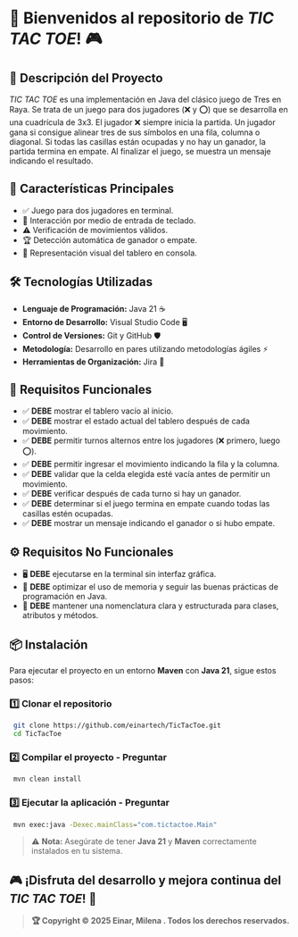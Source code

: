 # 🎉 Bienvenidos al repositorio de _TIC TAC TOE_! 🎮



## 📝 Descripción del Proyecto

_TIC TAC TOE_ es una implementación en Java del clásico juego de Tres en Raya. Se trata de un juego para dos jugadores (❌ y ⭕) que se desarrolla en una cuadrícula de 3x3. El jugador ❌ siempre inicia la partida. Un jugador gana si consigue alinear tres de sus símbolos en una fila, columna o diagonal. Si todas las casillas están ocupadas y no hay un ganador, la partida termina en empate. Al finalizar el juego, se muestra un mensaje indicando el resultado.

## 🚀 Características Principales
- ✅ Juego para dos jugadores en terminal.
- 🎯 Interacción por medio de entrada de teclado.
- ⚠️ Verificación de movimientos válidos.
- 🏆 Detección automática de ganador o empate.
- 🎨 Representación visual del tablero en consola.

## 🛠 Tecnologías Utilizadas
- **Lenguaje de Programación:** Java 21 ☕
- **Entorno de Desarrollo:** Visual Studio Code 🖥️
- **Control de Versiones:** Git y GitHub 🛡️
- **Metodología:** Desarrollo en pares utilizando metodologías ágiles ⚡
- **Herramientas de Organización:** Jira 📌

## 🎯 Requisitos Funcionales
- ✅ **DEBE** mostrar el tablero vacío al inicio.
- ✅ **DEBE** mostrar el estado actual del tablero después de cada movimiento.
- ✅ **DEBE** permitir turnos alternos entre los jugadores (❌ primero, luego ⭕).
- ✅ **DEBE** permitir ingresar el movimiento indicando la fila y la columna.
- ✅ **DEBE** validar que la celda elegida esté vacía antes de permitir un movimiento.
- ✅ **DEBE** verificar después de cada turno si hay un ganador.
- ✅ **DEBE** determinar si el juego termina en empate cuando todas las casillas estén ocupadas.
- ✅ **DEBE** mostrar un mensaje indicando el ganador o si hubo empate.

## ⚙️ Requisitos No Funcionales
- 🖥️ **DEBE** ejecutarse en la terminal sin interfaz gráfica.
- 🚀 **DEBE** optimizar el uso de memoria y seguir las buenas prácticas de programación en Java.
- 📌 **DEBE** mantener una nomenclatura clara y estructurada para clases, atributos y métodos.

## 📦 Instalación
Para ejecutar el proyecto en un entorno **Maven** con **Java 21**, sigue estos pasos:

### 1️⃣ Clonar el repositorio
```sh
 git clone https://github.com/einartech/TicTacToe.git
 cd TicTacToe
```

### 2️⃣ Compilar el proyecto - Preguntar
```sh
 mvn clean install
```

### 3️⃣ Ejecutar la aplicación - Preguntar
```sh
 mvn exec:java -Dexec.mainClass="com.tictactoe.Main"
```

> ⚠️ **Nota:** Asegúrate de tener **Java 21** y **Maven** correctamente instalados en tu sistema.

## 🎮 ¡Disfruta del desarrollo y mejora continua del _TIC TAC TOE_! 🚀


> **🏆 Copyright © 2025 Einar, Milena . Todos los derechos reservados.**

